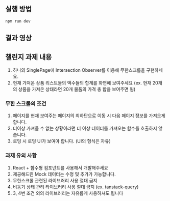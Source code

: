 ## 실행 방법
```
npm run dev
```

## 결과 영상


## 챌린지 과제 내용
1. 하나의 SinglePage에 Intersection Observer를 이용해 무한스크롤을 구현하세요.
2. 현재 가져온 상품 리스트들의 액수들의 합계를 화면에 보여주세요 (ex. 현재 20개의 상품을 가져온 상태라면 20개 물품의 가격 총 합을 보여주면 됨)

### 무한 스크롤의 조건
1. 페이지를 현재 보여주는 페이지의 최하단으로 이동 시 다음 페이지 정보를 가져오게 합니다.
2. 더이상 가져올 수 없는 상황이라면 더 이상 데이터를 가져오는 함수를 호출하지 않습니다.
3. 로딩 시 로딩 UI가 보여아 합니다. (UI의 형식은 자유)

### 과제 유의 사항
1. React + 함수형 컴포넌트를 사용해서 개발해주세요
2. 제공해드린 Mock 데이터는 수정 및 추가가 가능합니다. 
3. 무한스크롤 관련된 라이브러리 사용 절대 금지
4. 비동기 상태 관리 라이브러리 사용 절대 금지 (ex. tanstack-query)
5. 3, 4번 조건 외의 라이브러리는 자유롭게 사용하셔도 됩니다